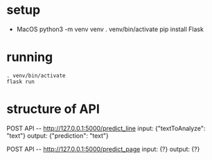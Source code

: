 # setup

- MacOS
    python3 -m venv venv
    . venv/bin/activate
    pip install Flask

# running
    . venv/bin/activate
    flask run

# structure of API

POST API -- http://127.0.0.1:5000/predict_line
input: {"textToAnalyze": "text"}
output: {"prediction": "text"}

POST API -- http://127.0.0.1:5000/predict_page
input: {?}
output: {?}